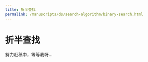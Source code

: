 ```yaml
---
title: 折半查找
permalink: /manuscripts/ds/search-algorithm/binary-search.html
---
```


# 折半查找

努力赶稿中，等等我呀...

